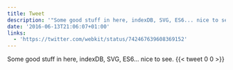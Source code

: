 ```yaml
---
title: Tweet
description: '"Some good stuff in here, indexDB, SVG, ES6... nice to see. "'
date: '2016-06-13T21:06:07+01:00'
links:
  - 'https://twitter.com/webkit/status/742467639608369152'
---
```

Some good stuff in here, indexDB, SVG, ES6... nice to see. 
      {{< tweet 0 0 >}}
    
